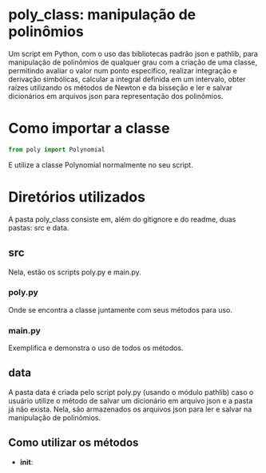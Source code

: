 # poly_class: manipulação de polinômios

Um script em Python, com o uso das bibliotecas padrão json e pathlib, para manipulação de polinômios de qualquer grau com a criação de uma classe, permitindo avaliar o valor num ponto específico, realizar integração e derivação simbólicas, calcular a integral definida em um intervalo, obter raízes utilizando os métodos de Newton e da bisseção e ler e salvar dicionários em arquivos json para representação dos polinômios.

# Como importar a classe

```Python
from poly import Polynomial
```

E utilize a classe Polynomial normalmente no seu script.

# Diretórios utilizados

A pasta poly_class consiste em, além do gitignore e do readme, duas pastas: src e data.

## src

Nela, estão os scripts poly.py e main.py.

### poly.py

Onde se encontra a classe juntamente com seus métodos para uso.

### main.py

Exemplifica e demonstra o uso de todos os métodos.

## data

A pasta data é criada pelo script poly.py (usando o módulo pathlib) caso o usuário utilize o método de salvar um dicionário em arquivo json e a pasta já não exista.
Nela, são armazenados os arquivos json para ler e salvar na manipulação de polinômios.

## Como utilizar os métodos

* __init__: 
